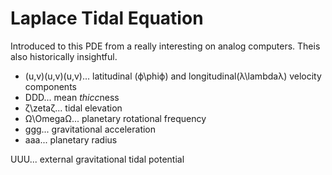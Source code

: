 # Laplace Tidal Equation

&#x20;Introduced to this PDE from a really interesting on analog computers. Theis also historically insightful.

* ​(u,v)(u,v)(u,v)... latitudinal (ϕ\phiϕ) and longitudinal(λ\lambdaλ) velocity components
* ​DDD... mean _thic&#x63;_&#x6E;ess
* ​ζ\zetaζ... tidal elevation
* ​Ω\OmegaΩ... planetary rotational frequency
* ​ggg... gravitational acceleration
* ​aaa... planetary radius

​UUU... external gravitational tidal potential
